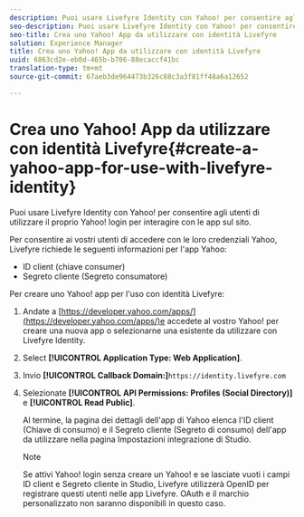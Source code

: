 ```yaml
---
description: Puoi usare Livefyre Identity con Yahoo! per consentire agli utenti di utilizzare il proprio Yahoo! login per interagire con le app sul sito.
seo-description: Puoi usare Livefyre Identity con Yahoo! per consentire agli utenti di utilizzare il proprio Yahoo! login per interagire con le app sul sito.
seo-title: Crea uno Yahoo! App da utilizzare con identità Livefyre
solution: Experience Manager
title: Crea uno Yahoo! App da utilizzare con identità Livefyre
uuid: 6863cd2e-eb0d-465b-b706-88ecaccf41bc
translation-type: tm+mt
source-git-commit: 67aeb3de964473b326c88c3a3f81ff48a6a12652

---
```



# Crea uno Yahoo! App da utilizzare con identità Livefyre{#create-a-yahoo-app-for-use-with-livefyre-identity}

Puoi usare Livefyre Identity con Yahoo! per consentire agli utenti di utilizzare il proprio Yahoo! login per interagire con le app sul sito.

Per consentire ai vostri utenti di accedere con le loro credenziali Yahoo, Livefyre richiede le seguenti informazioni per l'app Yahoo:

* ID client (chiave consumer)
* Segreto cliente (Segreto consumatore)

Per creare uno Yahoo! app per l'uso con identità Livefyre:

1. Andate a [https://developer.yahoo.com/apps/](https://developer.yahoo.com/apps/)e accedete al vostro Yahoo! per creare una nuova app o selezionarne una esistente da utilizzare con Livefyre Identity.
1. Select **[!UICONTROL Application Type: Web Application]**.
1. Invio **[!UICONTROL Callback Domain:]**`https://identity.livefyre.com`
1. Selezionate **[!UICONTROL API Permissions: Profiles (Social Directory)]** e **[!UICONTROL Read Public]**.

   Al termine, la pagina dei dettagli dell'app di Yahoo elenca l'ID client (Chiave di consumo) e il Segreto cliente (Segreto di consumo) dell'app da utilizzare nella pagina Impostazioni integrazione di Studio.

   >[!NOTE]
   >
   >Se attivi Yahoo! login senza creare un Yahoo! e se lasciate vuoti i campi ID client e Segreto cliente in Studio, Livefyre utilizzerà OpenID per registrare questi utenti nelle app Livefyre. OAuth e il marchio personalizzato non saranno disponibili in questo caso.